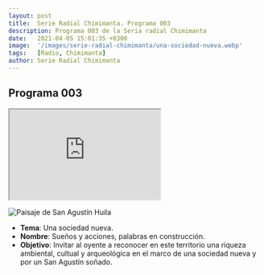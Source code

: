 ```yaml
---
layout: post
title:  Serie Radial Chimimanta. Programa 003
description: Programa 003 de la Seria radial Chimimanta
date:   2021-04-05 15:01:35 +0300
image:  '/images/serie-radial-chimimanta/una-sociedad-nueva.webp'
tags:   [Radio, Chimimanta]
author: Serie Radial Chimimanta
---
```

## Programa 003

<iframe src="https://drive.google.com/file/d/1cWrnNqFdi8R0LG0wLBUaoo4uxoBkK4tK/preview" width="300" height="180"></iframe>

![Paisaje de San Agustín Huila]({{site.baseurl}}/images/serie-radial-chimimanta/una-sociedad-nueva.webp "Serie radial comunitaria Chimimanta - Programa 003")

* **Tema**: Una sociedad nueva.
* **Nombre**: Sueños y acciones, palabras en construcción.
* **Objetivo**: Invitar al oyente a reconocer en este territorio una riqueza ambiental, cultual y arqueológica en el marco de una sociedad nueva y por un San Agustín soñado.
